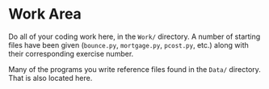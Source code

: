 # Work Area

Do all of your coding work here, in the `Work/` directory.  A number of starting
files have been given (`bounce.py`, `mortgage.py`, `pcost.py`, etc.) along with
their corresponding exercise number.

Many of the programs you write reference files found in the `Data/` directory.
That is also located here.
